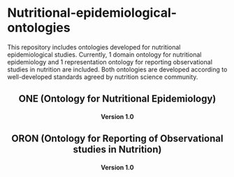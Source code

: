 # Nutritional-epidemiological-ontologies
This repository includes ontologies developed for nutritional epidemiological studies.
Currently, 1 domain ontology for nutritional epidemiology and 1 representation ontology for reporting observational studies in nutrition are included. Both ontologies are developed according to well-developed standards agreed by nutrition science community.



<h2 align="center">ONE (Ontology for Nutritional Epidemiology) </h2>
<h4 align="center">Version 1.0 </h4>


<h2 align="center">ORON (Ontology for Reporting of Observational studies in Nutrition) </h2>
<h4 align="center">Version 1.0 </h4>
